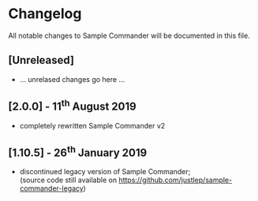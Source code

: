 # Changelog
All notable changes to Sample Commander will be documented in this file.

## [Unreleased]

* ... unrelased changes go here ...

## [2.0.0] - 11<sup>th</sup> August 2019

* completely rewritten Sample Commander v2

## [1.10.5] - 26<sup>th</sup> January 2019

* discontinued legacy version of Sample Commander;  
  (source code still available on https://github.com/justlep/sample-commander-legacy)
